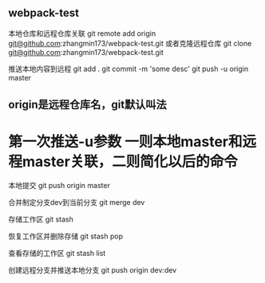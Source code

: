 ## webpack-test

本地仓库和远程仓库关联
git remote add origin git@github.com:zhangmin173/webpack-test.git
或者克隆远程仓库
git clone git@github.com:zhangmin173/webpack-test.git

推送本地内容到远程
git add .
git commit -m 'some desc'
git push -u origin master

## origin是远程仓库名，git默认叫法
# 第一次推送-u参数 一则本地master和远程master关联，二则简化以后的命令

本地提交
git push origin master

合并制定分支dev到当前分支
git merge dev

存储工作区
git stash

恢复工作区并删除存储
git stash pop

查看存储的工作区
git stash list

创建远程分支并推送本地分支
git push origin dev:dev
